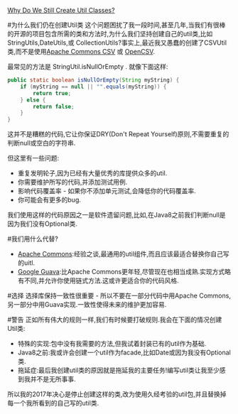 [Why Do We Still Create Util Classes?](https://dzone.com/articles/why-do-we-still-create-util-classes)

#为什么我们仍在创建Util类
这个问题困扰了我一段时间,甚至几年,当我们有很棒的开源的项目包含所需的类和方法时,为什么我们坚持创建自己的util类,比如 StringUtils,DateUtils,或 CollectionUtils?事实上,最近我又愚蠢的创建了CSVUtil类,而不是使用[Apache Commons CSV](https://commons.apache.org/proper/commons-csv/) 或 [OpenCSV](http://opencsv.sourceforge.net/).

最常见的方法是 StringUtil.isNullOrEmpty . 就像下面这样:
``` java
public static boolean isNullOrEmpty(String myString) {
    if (myString == null || "".equals(myString)) {
        return true;    
    } else {
        return false;    
    } 
}
```

这并不是糟糕的代码,它让你保证DRY(Don't Repeat Yourself)原则,不需要重复的判断null或空白的字符串.

但这里有一些问题:
* 重复发明轮子,因为已经有大量优秀的库提供众多的util.
* 你需要维护所写的代码,并添加测试用例.
* 影响代码覆盖率 - 如果你不添加单元测试,会降低你的代码覆盖率.
* 你可能会有更多的bug.

我们使用这样的代码原因之一是软件遗留问题,比如,在Java8之前我们判断null是因为我们没有Optional类.

#我们用什么代替?
* [Apache Commons](http://commons.apache.org/):经验之谈,最通用的util组件,而且应该最适合替换你自己写的uitl.
* [Google Guava](https://github.com/google/guava):比Apache Commons更年轻,尽管现在也相当成熟.实现方式略有不同,并允许你使用链式方法.这或许更适合你的代码风格.

#选择
选择库保持一致性很重要 - 所以不要在一部分代码中用Apache Commons,另一部分中用Guava实现.一致性使得未来的维护更加容易.

#警告
正如所有伟大的规则一样,我们有时候要打破规则.我会在下面的情况创建Util类:
* 特殊的实现:包中没有我需要的方法,但我试着封装已有的util作为基础.
* Java8之前:我或许会创建一个util作为facade,比如Date或因为我没有Optional类.
* 拖延症:最后我创建util类的原因就是拖延我的主要任务!编写util类让我至少感到我并不是无所事事.

所以我的2017年决心是停止创建这样的类,改为使用久经考验的util包,并且替换掉每一个我所看到的自己写的util类.
